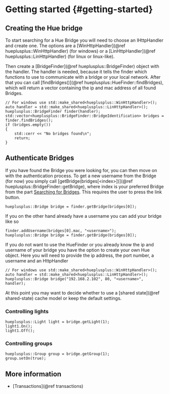 # Getting started {#getting-started}

## Creating the Hue bridge
To start searching for a Hue Bridge you will need to choose an IHttpHandler and create one.
The options are a [WinHttpHandler](@ref hueplusplus::WinHttpHandler) (for windows) or a [LinHttpHandler](@ref hueplusplus::LinHttpHandler) (for linux or linux-like).

Then create a [BridgeFinder](@ref hueplusplus::BridgeFinder) object with the handler.
The handler is needed, because it tells the finder which functions to use to communicate with a bridge or your local network.
After that you can call [findBridges()](@ref hueplusplus::HueFinder::findBridges), which will return a vector containing the ip and mac address of all found Bridges.
```{.cpp}
// For windows use std::make_shared<hueplusplus::WinHttpHandler>();
auto handler = std::make_shared<hueplusplus::LinHttpHandler>();
hueplusplus::BridgeFinder finder(handler);
std::vector<hueplusplus::BridgeFinder::BridgeIdentification> bridges = finder.findBridges();
if (bridges.empty())
{
	std::cerr << "No bridges found\n";
	return;
}
```

## Authenticate Bridges
If you have found the Bridge you were looking for, you can then move on with the authentication process.
To get a new username from the Bridge (for now) you simply call [getBridge(bridges[\<index\>])](@ref hueplusplus::BridgeFinder::getBridge),
where index is your preferred Bridge from the part [Searching for Bridges](#searchingBridges). This requires the user to press the link button.
```{.cpp}
hueplusplus::Bridge bridge = finder.getBridge(bridges[0]);
```
If you on the other hand already have a username you can add your bridge like so
```{.cpp}
finder.addUsername(bridges[0].mac, "<username>");
hueplusplus::Bridge bridge = finder.getBridge(bridges[0]);
```
If you do not want to use the HueFinder or you already know the ip and username of your bridge you have the option to create your own Hue object.
Here you will need to provide the ip address, the port number, a username and an HttpHandler
```{.cpp}
// For windows use std::make_shared<hueplusplus::WinHttpHandler>();
auto handler = std::make_shared<hueplusplus::LinHttpHandler>();
hueplusplus::Bridge bridge("192.168.2.102", 80, "<username>", handler);
```
At this point you may want to decide whether to use a [shared state](@ref shared-state) cache model or keep the default settings.

### Controlling lights

```{.cpp}
hueplusplus::Light light = bridge.getLight(1);
light1.On();
light1.Off();
```

### Controlling groups

```{.cpp}
hueplusplus::Group group = bridge.getGroup(1);
group.setOn(true);
```

## More information
- [Transactions](@ref transactions)